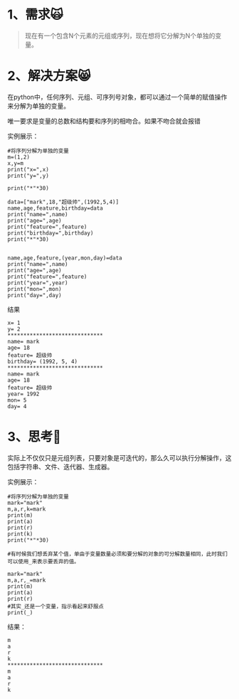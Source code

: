 # 1、需求🙀

> 现在有一个包含N个元素的元组或序列，现在想将它分解为N个单独的变量。

# 2、解决方案😸

在python中，任何序列、元组、可序列号对象，都可以通过一个简单的赋值操作来分解为单独的变量。

唯一要求是变量的总数和结构要和序列的相吻合。如果不吻合就会报错

实例展示：

```
#将序列分解为单独的变量
m=(1,2)
x,y=m
print("x=",x)
print("y=",y)

print("*"*30)

data=["mark",18,"超级帅",(1992,5,4)]
name,age,feature,birthday=data
print("name=",name)
print("age=",age)
print("feature=",feature)
print("birthday=",birthday)
print("*"*30)


name,age,feature,(year,mon,day)=data
print("name=",name)
print("age=",age)
print("feature=",feature)
print("year=",year)
print("mon=",mon)
print("day=",day)

```

结果

```
x= 1
y= 2
******************************
name= mark
age= 18
feature= 超级帅
birthday= (1992, 5, 4)
******************************
name= mark
age= 18
feature= 超级帅
year= 1992
mon= 5
day= 4
```

# 3、思考🤔

实际上不仅仅只是元组列表，只要对象是可迭代的，那么久可以执行分解操作，这包括字符串、文件、迭代器、生成器。

实例展示：

```
#将序列分解为单独的变量
mark="mark"
m,a,r,k=mark
print(m)
print(a)
print(r)
print(k)
print("*"*30)

#有时候我们想丢弃某个值，单由于变量数量必须和要分解的对象的可分解数量相同，此时我们可以使用_来表示要丢弃的值。

mark="mark"
m,a,r,_=mark
print(m)
print(a)
print(r)
#其实_还是一个变量，指示看起来舒服点
print(_)
```

结果：

```
m
a
r
k
******************************
m
a
r
k
```



